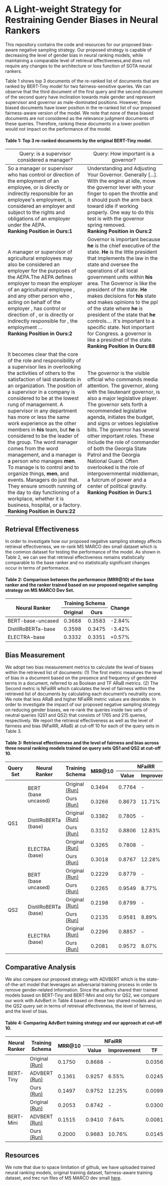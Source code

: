 # A Light-weight Strategy for Restraining Gender Biases in Neural Rankers

This repository contains the code and resources for our proposed bias-aware negative sampling strategy. Our proposed strategy is capable of decreasing the level of gender bias in neural ranking models, while maintaining a comparable level of retrieval effectiveness,and does not require any changes to the architecture or loss function of SOTA neural rankers.

Table 1 shows top 3 documents of the re-ranked list of documents that are ranked by BERT-Tiny model for two fairness-sensitive queries. We can observe that the third document of the first query and the second document of the second query have inclination towards male gender and represent supervisor and governor as male-dominated positions. However, these biased documents have lower position in the re-ranked list of our proposed fairness-aware version of the model. We note that none of these biased documents are not considered as the relevance judgment documents of these queries. Therefore, ranking these documents in a lower position would not impact on the performance of the model.
#### Table 1: Top 3 re-ranked documents by the original BERT-Tiny model.
<table class="tg">
<thead>
  <tr>
    <th class="tg-kwiq"><span style="font-weight:400;font-style:normal;text-decoration:none;background-color:transparent">Query: is a supervisor considered a manager?</span></th>
    <th class="tg-kwiq"><span style="font-weight:400;font-style:normal;text-decoration:none;background-color:transparent">Query: How important is a governor?</span></th>
  </tr>
</thead>
<tbody>
  <tr>
    <td class="tg-kwiq"><span style="font-weight:400;font-style:normal;text-decoration:none;background-color:transparent">So a manager or supervisor who has control or direction of the employment of an employee, or is directly or indirectly responsible for an employee's employment, is considered an employer and subject to the rights and obligations of an employer under the AEPA.</span><br><span style="font-weight:700;font-style:normal;text-decoration:none;background-color:transparent">Ranking Position in Ours:1</span></td>
    <td class="tg-kwiq"><span style="font-weight:400;font-style:normal;text-decoration:none;background-color:transparent">Understanding and Adjusting Your Governor. Generally [...]. With the engine at idle, move the governor lever with your finger to open the throttle and it should push the arm back toward idle if working properly. One way to do this test is with the governor spring removed.</span><br><span style="font-weight:700;font-style:normal;text-decoration:none;background-color:transparent">Ranking Position in Ours:2</span></td>
  </tr>
  <tr>
    <td class="tg-kwiq"><span style="font-weight:400;font-style:normal;text-decoration:none;background-color:transparent">A manager or supervisor of agricultural employees may also be considered an employer for the purposes of the AEPA.The AEPA defines  employer  to mean the employer of an agricultural employee , and  any other person who , acting on behalf of the employer , has control or direction of , or is directly or indirectly responsible for , the employment …</span><br><span style="font-weight:700;font-style:normal;text-decoration:none;background-color:transparent">Ranking Position in Ours:2</span></td>
    <td class="tg-kwiq"><span style="font-weight:400;font-style:normal;text-decoration:none;background-color:transparent">Governor is important because </span><span style="font-weight:700;font-style:normal;text-decoration:none;background-color:transparent"><b>he</b> </span><span style="font-weight:400;font-style:normal;text-decoration:none;background-color:transparent">is the chief executive of the state. </span><span style="font-weight:700;font-style:normal;text-decoration:none;background-color:transparent"> <b>He</b> </span><span style="font-weight:400;font-style:normal;text-decoration:none;background-color:transparent">is the little president that implements the law in the state and oversee the operations of all local government units within <b>his</b> area. The Governor is like the president of the state. </span><span style="font-weight:700;font-style:normal;text-decoration:none;background-color:transparent"> <b>He</b> </span><span style="font-weight:400;font-style:normal;text-decoration:none;background-color:transparent">makes decisions for </span><span style="font-weight:700;font-style:normal;text-decoration:none;background-color:transparent"><b>his</b> </span><span style="font-weight:400;font-style:normal;text-decoration:none;background-color:transparent">state and makes opinions to the ppl of the state where </span><span style="font-weight:700;font-style:normal;text-decoration:none;background-color:transparent"><b>he</b> </span><span style="font-weight:400;font-style:normal;text-decoration:none;background-color:transparent">is president of the state that </span><span style="font-weight:700;font-style:normal;text-decoration:none;background-color:transparent"><b>he</b> </span><span style="font-weight:400;font-style:normal;text-decoration:none;background-color:transparent">controls.... It's important to a specific state. Not important for Congress. a governor is like a presidnet of the state.</span><br><span style="font-weight:700;font-style:normal;text-decoration:none;background-color:transparent"><b>Ranking Position in Ours:88</b></span></td>
  </tr>
  <tr>
    <td class="tg-kwiq"><span style="font-weight:400;font-style:normal;text-decoration:none;background-color:transparent">It becomes clear that the core of the role and responsibility of a supervisor lies in overlooking the activities of others to the satisfaction of laid standards in an organization. The position of a supervisor in a company is considered to be at the lowest rung of management. A supervisor in any department has more or less the same work experience as the other members in </span><span style="font-weight:700;font-style:normal;text-decoration:none;background-color:transparent"><b>his</b> </span><span style="font-weight:400;font-style:normal;text-decoration:none;background-color:transparent">team, but </span><span style="font-weight:700;font-style:normal;text-decoration:none;background-color:transparent"><b>he</b> </span><span style="font-weight:400;font-style:normal;text-decoration:none;background-color:transparent">is considered to be the leader of the group. The word manager comes from the word management, and a manager is a person who manages </span><span style="font-weight:700;font-style:normal;text-decoration:none;background-color:transparent"><b>men</b></span><span style="font-weight:400;font-style:normal;text-decoration:none;background-color:transparent">. To manage is to control and to organize things, </span><span style="font-weight:700;font-style:normal;text-decoration:none;background-color:transparent"><b>men</b></span><span style="font-weight:400;font-style:normal;text-decoration:none;background-color:transparent">, and events. Managers do just that. They ensure smooth running of the day to day functioning of a workplace, whether it is business, hospital, or a factory.</span><br><span style="font-weight:700;background-color:transparent"><b>Ranking Position in Ours:22</b></span><br></td>
    <td class="tg-kwiq"><span style="font-weight:400;font-style:normal;text-decoration:none;background-color:transparent">The governor is the visible official who commands media attention. The governor, along with the lieutenant governor, is also a major legislative player. The governor sets forth a recommended legislative agenda, initiates the budget, and signs or vetoes legislative bills. The governor has several other important roles. These include the role of commander of both the Georgia State Patrol and the Georgia National Guard. Often overlooked is the role of intergovernmental middleman, a fulcrum of power and a center of political gravity.</span><br><span style="font-weight:700;font-style:normal;text-decoration:none;background-color:transparent">Ranking Position in Ours:1</span></td>
  </tr>
</tbody>
</table>

## Retrieval Effectiveness
In order to investigate how our proposed negative sampling strategy affects retrieval effectiveness, we re-rank MS MARCO dev small dataset which is the common dataset for testing the performance of the model. As shown in Table 2, we can see that retrieval effectiveness remains statistically comparable to the base ranker and no statistically significant changes occur in terms of performance. 

#### Table 2: Comparison between the performance (MRR@10) of  the base ranker and the ranker trained based on our proposed negative sampling strategy on MS MARCO Dev Set.
<table class="tg">
<thead>
  <tr>
    <th class="tg-kwiq" rowspan="2">Neural Ranker</th>
    <th class="tg-kwiq" colspan="2">Training Schema</th>
    <th class="tg-0pky" rowspan="2">Change</th>
  </tr>
  <tr>
    <th class="tg-0pky">Original</th>
    <th class="tg-c3ow">Ours</th>
  </tr>
</thead>
<tbody>
  <tr>
    <td class="tg-0pky">BERT-base-uncased</td>
    <td class="tg-c3ow">0.3688</td>
    <td class="tg-c3ow">0.3583</td>
    <td class="tg-dvpl">-2.84%</td>
  </tr>
  <tr>
    <td class="tg-0pky">DistilRoBERTa-base</td>
    <td class="tg-c3ow">0.3598</td>
    <td class="tg-c3ow">0.3475</td>
    <td class="tg-dvpl">-3.42%</td>
  </tr>
  <tr>
    <td class="tg-0pky">ELECTRA-base</td>
    <td class="tg-c3ow">0.3332</td>
    <td class="tg-c3ow">0.3351</td>
    <td class="tg-dvpl">+0.57%</td>
  </tr>
</tbody>
</table>

## Bias Measurement 
We adopt two bias measurement metrics to calculate the level of biases within the retrieved list of documents: (1) The first metric measures the level of bias in a document based on the presence and frequency of gendered terms in a document, referred to as Boolean and TF ARaB metrics. (2) The Second metric is NFaiRR which calculates the level of fairness within the retrieved list of documents by calculating each document’s neutrality score. We note that less ARaB and higher NFaiRR metric values are desirable. In order to investigate the impact of our proposed negative sampling strategy on reducing gender biases, we re-rank the queries inside two sets of neutral queries (QS1 and QS2) that consists of 1765 and 215 queries, respectively. We report the retrieval effectiveness as well as the level of fairness and bias (NFaiRR, ARaB) at cut-off 10 for each of the query sets in Table 3.
#### Table 3: Retrieval effectiveness and the level of fairness and bias across three neural ranking models trained on query sets QS1 and QS2 at cut-off 10.
<table class="tg">
<thead>
  <tr>
    <th class="tg-0lax" rowspan="2">Query Set</th>
    <th class="tg-0lax" rowspan="2">Neural Ranker</th>
    <th class="tg-0lax" rowspan="2">Training<br>Schema</th>
    <th class="tg-baqh" rowspan="2">MRR@10</th>
    <th class="tg-8d8j" colspan="2">NFaiRR</th>
    <th class="tg-8d8j" colspan="4">ARaB</th>
  </tr>
  <tr>
    <th class="tg-8d8j">Value</th>
    <th class="tg-8d8j">Improvement</th>
    <th class="tg-8d8j">TF</th>
    <th class="tg-8d8j">Reduction</th>
    <th class="tg-8d8j">Boolean</th>
    <th class="tg-8d8j">Reduction</th>
  </tr>
</thead>
<tbody>
  <tr>
    <td class="tg-0lax" rowspan="6">QS1</td>
    <td class="tg-0lax" rowspan="2">BERT<br>(base uncased)</td>
    <td class="tg-7zrl">Original <br><a href="https://github.com/lightweight-fairness/fairness_aware_neural_ranking/blob/main/trec_runs/1765_neutral_queries/bert_base_uncased/ranked_list_original.trec" target="_top"> (Run)</td>
    <td class="tg-8d8j">0.3494</td>
    <td class="tg-8d8j">0.7764</td>
    <td class="tg-8d8j">-</td>
    <td class="tg-8d8j">0.1281</td>
    <td class="tg-8d8j">-</td>
    <td class="tg-8d8j">0.0956</td>
    <td class="tg-8d8j">-</td>
  </tr>
  <tr>
    <td class="tg-7zrl">Ours <br><a href="https://github.com/lightweight-fairness/fairness_aware_neural_ranking/blob/main/trec_runs/1765_neutral_queries/bert_base_uncased/ranked_list_fairness_aware.trec" target="_top"> (Run)</td>
    <td class="tg-8d8j">0.3266</td>
    <td class="tg-8d8j">0.8673</td>
    <td class="tg-8d8j">11.71%</td>
    <td class="tg-8d8j">0.0967</td>
    <td class="tg-8d8j">24.51%</td>
    <td class="tg-8d8j">0.0864</td>
    <td class="tg-8d8j">9.62%</td>
  </tr>
  <tr>
    <td class="tg-0lax" rowspan="2">DistilRoBERTa <br>(base)</td>
    <td class="tg-7zrl">Original <br><a href="https://github.com/lightweight-fairness/fairness_aware_neural_ranking/blob/main/trec_runs/1765_neutral_queries/distilroberta_base/ranked_list_original.trec" target="_top"> (Run)</td>
    <td class="tg-8d8j">0.3382</td>
    <td class="tg-8d8j">0.7805</td>
    <td class="tg-8d8j">-</td>
    <td class="tg-8d8j">0.1178</td>
    <td class="tg-8d8j">-</td>
    <td class="tg-8d8j">0.0914</td>
    <td class="tg-8d8j">-</td>
  </tr>
  <tr>
    <td class="tg-7zrl">Ours <br><a href="https://github.com/lightweight-fairness/fairness_aware_neural_ranking/blob/main/trec_runs/1765_neutral_queries/distilroberta_base/ranked_list_fairness_aware.trec" target="_top"> (Run)</td>
    <td class="tg-8d8j">0.3152</td>
    <td class="tg-8d8j">0.8806</td>
    <td class="tg-8d8j">12.83%</td>
    <td class="tg-8d8j">0.0856</td>
    <td class="tg-8d8j">27.33%</td>
    <td class="tg-8d8j">0.0813</td>
    <td class="tg-8d8j">11.05%</td>
  </tr>
  <tr>
    <td class="tg-0lax" rowspan="2">ELECTRA<br>(base)</td>
    <td class="tg-7zrl">Original <br><a href="https://github.com/lightweight-fairness/fairness_aware_neural_ranking/blob/main/trec_runs/1765_neutral_queries/electra_base/ranked_list_original.trec" target="_top"> (Run)</td>
    <td class="tg-8d8j">0.3265</td>
    <td class="tg-8d8j">0.7808</td>
    <td class="tg-8d8j">-</td>
    <td class="tg-8d8j">0.1273</td>
    <td class="tg-8d8j">-</td>
    <td class="tg-8d8j">0.0961</td>
    <td class="tg-8d8j">-</td>
  </tr>
  <tr>
    <td class="tg-7zrl">Ours <br><a href="https://github.com/lightweight-fairness/fairness_aware_neural_ranking/blob/main/trec_runs/1765_neutral_queries/electra_base/ranked_list_fairness_aware.trec" target="_top"> (Run)</td>
    <td class="tg-8d8j">0.3018</td>
    <td class="tg-8d8j">0.8767</td>
    <td class="tg-8d8j">12.28%</td>
    <td class="tg-8d8j">0.0949</td>
    <td class="tg-8d8j">25.45%</td>
    <td class="tg-8d8j">0.0855</td>
    <td class="tg-8d8j">11.03%</td>
  </tr>
  <tr>
    <td class="tg-0lax" rowspan="6">QS2</td>
    <td class="tg-0lax" rowspan="2">BERT<br>(base uncased)</td>
    <td class="tg-7zrl">Original <br><a href="https://github.com/lightweight-fairness/fairness_aware_neural_ranking/blob/main/trec_runs/215_neutral_queries/bert_base_uncased/ranked_list_original.trec" target="_top"> (Run)</td>
    <td class="tg-8d8j">0.2229</td>
    <td class="tg-8d8j">0.8779</td>
    <td class="tg-8d8j">-</td>
    <td class="tg-8d8j">0.0275</td>
    <td class="tg-8d8j">-</td>
    <td class="tg-8d8j">0.0157</td>
    <td class="tg-8d8j">-</td>
  </tr>
  <tr>
    <td class="tg-7zrl">Ours <br><a href="https://github.com/lightweight-fairness/fairness_aware_neural_ranking/blob/main/trec_runs/215_neutral_queries/bert_base_uncased/ranked_list_fairness_aware.trec" target="_top"> (Run)</td>
    <td class="tg-8d8j">0.2265</td>
    <td class="tg-8d8j">0.9549</td>
    <td class="tg-8d8j">8.77%</td>
    <td class="tg-8d8j">0.0250</td>
    <td class="tg-8d8j">9.09%</td>
    <td class="tg-8d8j">0.0156</td>
    <td class="tg-8d8j">0.64%</td>
  </tr>
  <tr>
    <td class="tg-0lax" rowspan="2">DistilRoBERTa <br>(base)</td>
    <td class="tg-7zrl">Original <br><a href="https://github.com/lightweight-fairness/fairness_aware_neural_ranking/blob/main/trec_runs/215_neutral_queries/distilroberta_base/ranked_list_original.trec" target="_top"> (Run)</td>
    <td class="tg-8d8j">0.2198</td>
    <td class="tg-8d8j">0.8799</td>
    <td class="tg-8d8j">-</td>
    <td class="tg-8d8j">0.0338</td>
    <td class="tg-8d8j">-</td>
    <td class="tg-8d8j">0.0262</td>
    <td class="tg-8d8j">-</td>
  </tr>
  <tr>
    <td class="tg-7zrl">Ours <br><a href="https://github.com/lightweight-fairness/fairness_aware_neural_ranking/blob/main/trec_runs/215_neutral_queries/distilroberta_base/ranked_list_fairness_aware.trec" target="_top"> (Run)</td>
    <td class="tg-8d8j">0.2135</td>
    <td class="tg-8d8j">0.9581</td>
    <td class="tg-8d8j">8.89%</td>
    <td class="tg-8d8j">0.0221</td>
    <td class="tg-8d8j">34.62%</td>
    <td class="tg-8d8j">0.0190</td>
    <td class="tg-8d8j">27.48%</td>
  </tr>
  <tr>
    <td class="tg-0lax" rowspan="2">ELECTRA<br>(base)</td>
    <td class="tg-7zrl">Original <br><a href="https://github.com/lightweight-fairness/fairness_aware_neural_ranking/blob/main/trec_runs/215_neutral_queries/electra_base/ranked_list_original.trec" target="_top"> (Run)</td>
    <td class="tg-8d8j">0.2296</td>
    <td class="tg-8d8j">0.8857</td>
    <td class="tg-8d8j">-</td>
    <td class="tg-8d8j">0.0492</td>
    <td class="tg-8d8j">-</td>
    <td class="tg-8d8j">0.0353</td>
    <td class="tg-8d8j">-</td>
  </tr>
  <tr>
    <td class="tg-7zrl">Ours <br><a href="https://github.com/lightweight-fairness/fairness_aware_neural_ranking/blob/main/trec_runs/215_neutral_queries/electra_base/ranked_list_fairness_aware.trec" target="_top"> (Run)</td>
    <td class="tg-8d8j">0.2081</td>
    <td class="tg-8d8j">0.9572</td>
    <td class="tg-8d8j">8.07%</td>
    <td class="tg-8d8j">0.0279</td>
    <td class="tg-8d8j">43.29%</td>
    <td class="tg-8d8j">0.0254</td>
    <td class="tg-8d8j">28.05%</td>
  </tr>
</tbody>
</table>

## Comparative Analysis
We also compare our proposed strategy with ADVBERT which is the state-of-the-art model that leverages an adversarial training process in order to remove gender-related information. Since the authors shared their trained models based on BERT-Tiny and BERT-Mini and only for QS2, we compare our work with AdvBert in Table 4 based on these two shared models and on the QS2 query set in terms of retreival effectiveness, the level of fairness, and the level of bias.
#### Table 4: Comparing AdvBert training strategy and our approach at cut-off 10.
<table class="tg">
<thead>
  <tr>
    <th class="tg-0lax" rowspan="2">Neural Ranker</th>
    <th class="tg-0lax" rowspan="2">Training<br>Schema</th>
    <th class="tg-0lax" rowspan="2">MRR@10</th>
    <th class="tg-8d8j" colspan="2">NFaiRR</th>
    <th class="tg-8d8j" colspan="4">ARaB</th>
  </tr>
  <tr>
    <th class="tg-7zrl">Value</th>
    <th class="tg-7zrl">Improvement</th>
    <th class="tg-7zrl">TF</th>
    <th class="tg-7zrl">Reduction</th>
    <th class="tg-7zrl">Boolean</th>
    <th class="tg-7zrl">Reduction</th>
  </tr>
</thead>
<tbody>
  <tr>
    <td class="tg-0lax" rowspan="3">BERT-Tiny</td>
    <td class="tg-7zrl">Original <br><a href="https://github.com/lightweight-fairness/fairness_aware_neural_ranking/blob/main/trec_runs/215_neutral_queries/bert_tiny/ranked_list_original.trec" target="_top"> (Run)</td>
    <td class="tg-7zrl">0.1750</td>
    <td class="tg-7zrl">0.8688</td>
    <td class="tg-7zrl">-</td>
    <td class="tg-2b7s">0.0356</td>
    <td class="tg-7zrl">-</td>
    <td class="tg-2b7s">0.0296</td>
    <td class="tg-7zrl">-</td>
  </tr>
  <tr>
    <td class="tg-7zrl">ADVBERT <br><a href="https://github.com/lightweight-fairness/fairness_aware_neural_ranking/blob/main/trec_runs/215_neutral_queries/bert_tiny/ranked_list_advbert_tiny.trec" target="_top"> (Run)</td>
    <td class="tg-7zrl">0.1361</td>
    <td class="tg-7zrl">0.9257</td>
    <td class="tg-7zrl">6.55%</td>
    <td class="tg-2b7s">0.0245</td>
    <td class="tg-7zrl">31.18%</td>
    <td class="tg-2b7s">0.0236</td>
    <td class="tg-7zrl">20.27%</td>
  </tr>
  <tr>
    <td class="tg-7zrl">Ours <br><a href="https://github.com/lightweight-fairness/fairness_aware_neural_ranking/blob/main/trec_runs/215_neutral_queries/bert_tiny/ranked_list_fairness_aware.trec" target="_top"> (Run)</td>
    <td class="tg-7zrl">0.1497</td>
    <td class="tg-7zrl">0.9752</td>
    <td class="tg-7zrl">12.25%</td>
    <td class="tg-2b7s">0.0099</td>
    <td class="tg-7zrl">72.19%</td>
    <td class="tg-2b7s">0.0115</td>
    <td class="tg-7zrl">61.15%</td>
  </tr>
  <tr>
    <td class="tg-0lax" rowspan="3">BERT-Mini</td>
    <td class="tg-7zrl">Original <br><a href="https://github.com/lightweight-fairness/fairness_aware_neural_ranking/blob/main/trec_runs/215_neutral_queries/bert_mini/ranked_list_original.trec" target="_top"> (Run)</td>
    <td class="tg-7zrl">0.2053</td>
    <td class="tg-7zrl">0.8742</td>
    <td class="tg-7zrl">-</td>
    <td class="tg-2b7s">0.0300</td>
    <td class="tg-7zrl">-</td>
    <td class="tg-2b7s">0.0251</td>
    <td class="tg-7zrl">-</td>
  </tr>
  <tr>
    <td class="tg-7zrl">ADVBERT <br><a href="https://github.com/lightweight-fairness/fairness_aware_neural_ranking/blob/main/trec_runs/215_neutral_queries/bert_mini/ranked_list_advbert_mini.trec" target="_top"> (Run)</td>
    <td class="tg-7zrl">0.1515</td>
    <td class="tg-7zrl">0.9410</td>
    <td class="tg-7zrl">7.64%</td>
    <td class="tg-2b7s">0.0081</td>
    <td class="tg-7zrl">73.00%</td>
    <td class="tg-2b7s">0.0032</td>
    <td class="tg-7zrl">87.26%</td>
  </tr>
  <tr>
    <td class="tg-7zrl">Ours <br><a href="https://github.com/lightweight-fairness/fairness_aware_neural_ranking/blob/main/trec_runs/215_neutral_queries/bert_mini/ranked_list_fairness_aware.trec" target="_top"> (Run)</td>
    <td class="tg-7zrl">0.2000</td>
    <td class="tg-7zrl">0.9683</td>
    <td class="tg-7zrl">10.76%</td>
    <td class="tg-2b7s">0.0145</td>
    <td class="tg-7zrl">51.67%</td>
    <td class="tg-2b7s">0.0113</td>
    <td class="tg-7zrl">54.98%</td>
  </tr>
</tbody>
</table>

## Resources
 We note that due to space limitation of github, we have uploaded trained neural ranking models, original training dataset, fairness-aware training dataset, and trec run files of MS MARCO dev small [here](https://drive.google.com/file/d/1h_az0o0UNX_-6yxIzmBRNGWTykbUY3Lj/view?usp=sharing).
